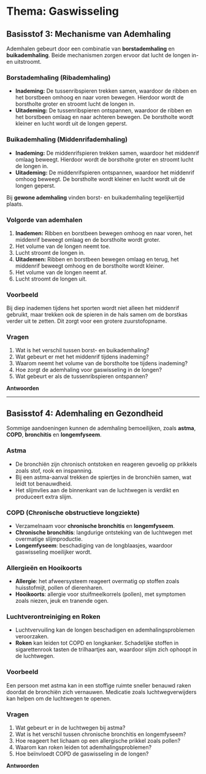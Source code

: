 # **Thema: Gaswisseling**

## **Basisstof 3: Mechanisme van Ademhaling**
Ademhalen gebeurt door een combinatie van **borstademhaling** en **buikademhaling**. Beide mechanismen zorgen ervoor dat lucht de longen in- en uitstroomt.

### **Borstademhaling (Ribademhaling)**
- **Inademing:** De tussenribspieren trekken samen, waardoor de ribben en het borstbeen omhoog en naar voren bewegen. Hierdoor wordt de borstholte groter en stroomt lucht de longen in.
- **Uitademing:** De tussenribspieren ontspannen, waardoor de ribben en het borstbeen omlaag en naar achteren bewegen. De borstholte wordt kleiner en lucht wordt uit de longen geperst.

### **Buikademhaling (Middenrifademhaling)**
- **Inademing:** De middenrifspieren trekken samen, waardoor het middenrif omlaag beweegt. Hierdoor wordt de borstholte groter en stroomt lucht de longen in.
- **Uitademing:** De middenrifspieren ontspannen, waardoor het middenrif omhoog beweegt. De borstholte wordt kleiner en lucht wordt uit de longen geperst.

Bij **gewone ademhaling** vinden borst- en buikademhaling tegelijkertijd plaats.

### **Volgorde van ademhalen**
1. **Inademen:** Ribben en borstbeen bewegen omhoog en naar voren, het middenrif beweegt omlaag en de borstholte wordt groter.
2. Het volume van de longen neemt toe.
3. Lucht stroomt de longen in.
4. **Uitademen:** Ribben en borstbeen bewegen omlaag en terug, het middenrif beweegt omhoog en de borstholte wordt kleiner.
5. Het volume van de longen neemt af.
6. Lucht stroomt de longen uit.

### **Voorbeeld**
Bij diep inademen tijdens het sporten wordt niet alleen het middenrif gebruikt, maar trekken ook de spieren in de hals samen om de borstkas verder uit te zetten. Dit zorgt voor een grotere zuurstofopname.

### **Vragen**
1. Wat is het verschil tussen borst- en buikademhaling?
2. Wat gebeurt er met het middenrif tijdens inademing?
3. Waarom neemt het volume van de borstholte toe tijdens inademing?
4. Hoe zorgt de ademhaling voor gaswisseling in de longen?
5. Wat gebeurt er als de tussenribspieren ontspannen?

**Antwoorden**
<!--
1. Bij borstademhaling bewegen de ribben en het borstbeen, bij buikademhaling beweegt het middenrif.
2. Het middenrif trekt samen en beweegt omlaag, waardoor de borstholte groter wordt.
3. Doordat de ribben omhoog en naar voren bewegen en het middenrif omlaag gaat.
4. Door het drukverschil in de longen stroomt zuurstofrijke lucht naar binnen en koolstofdioxide naar buiten.
5. De ribben en het borstbeen zakken door hun eigen gewicht omlaag, waardoor de borstholte kleiner wordt.
-->

---

## **Basisstof 4: Ademhaling en Gezondheid**
Sommige aandoeningen kunnen de ademhaling bemoeilijken, zoals **astma**, **COPD**, **bronchitis** en **longemfyseem**.

### **Astma**
- De bronchiën zijn chronisch ontstoken en reageren gevoelig op prikkels zoals stof, rook en inspanning.
- Bij een astma-aanval trekken de spiertjes in de bronchiën samen, wat leidt tot benauwdheid.
- Het slijmvlies aan de binnenkant van de luchtwegen is verdikt en produceert extra slijm.

### **COPD (Chronische obstructieve longziekte)**
- Verzamelnaam voor **chronische bronchitis** en **longemfyseem**.
- **Chronische bronchitis**: langdurige ontsteking van de luchtwegen met overmatige slijmproductie.
- **Longemfyseem**: beschadiging van de longblaasjes, waardoor gaswisseling moeilijker wordt.

### **Allergieën en Hooikoorts**
- **Allergie**: het afweersysteem reageert overmatig op stoffen zoals huisstofmijt, pollen of dierenharen.
- **Hooikoorts**: allergie voor stuifmeelkorrels (pollen), met symptomen zoals niezen, jeuk en tranende ogen.

### **Luchtverontreiniging en Roken**
- Luchtvervuiling kan de longen beschadigen en ademhalingsproblemen veroorzaken.
- **Roken** kan leiden tot COPD en longkanker. Schadelijke stoffen in sigarettenrook tasten de trilhaartjes aan, waardoor slijm zich ophoopt in de luchtwegen.

### **Voorbeeld**
Een persoon met astma kan in een stoffige ruimte sneller benauwd raken doordat de bronchiën zich vernauwen. Medicatie zoals luchtwegverwijders kan helpen om de luchtwegen te openen.

### **Vragen**
1. Wat gebeurt er in de luchtwegen bij astma?
2. Wat is het verschil tussen chronische bronchitis en longemfyseem?
3. Hoe reageert het lichaam op een allergische prikkel zoals pollen?
4. Waarom kan roken leiden tot ademhalingsproblemen?
5. Hoe beïnvloedt COPD de gaswisseling in de longen?

**Antwoorden**
<!--
1. De bronchiën vernauwen door samentrekking van de spiertjes en zwelling van het slijmvlies.
2. Chronische bronchitis veroorzaakt ontsteking en extra slijmproductie; bij longemfyseem raken de longblaasjes beschadigd.
3. Het afweersysteem maakt histamine aan, wat ontstekingsreacties zoals niezen en tranende ogen veroorzaakt.
4. Roken beschadigt de trilhaartjes in de luchtwegen, waardoor slijmophoping en ontstekingen ontstaan.
5. COPD vermindert de elasticiteit van de longen en beschadigt de longblaasjes, waardoor zuurstofopname en koolstofdioxide-afgifte moeilijker worden.
-->